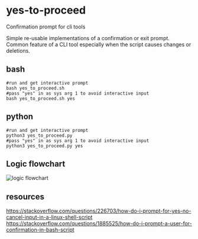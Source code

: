 # yes-to-proceed
Confirmation prompt for cli tools

Simple re-usable implementations of a confirmation or exit prompt.  
Common feature of a CLI tool especially when the script causes changes or deletions.   

## bash
```
#run and get interactive prompt
bash yes_to_proceed.sh
#pass "yes" in as sys arg 1 to avoid interactive input
bash yes_to_proceed.sh yes
```

## python
```
#run and get interactive prompt
python3 yes_to_proceed.py
#pass "yes" in as sys arg 1 to avoid interactive input
python3 yes_to_proceed.py yes
```

## Logic flowchart
![logic flowchart](/images/yes_to_proceed.png)

## resources
https://stackoverflow.com/questions/226703/how-do-i-prompt-for-yes-no-cancel-input-in-a-linux-shell-script  
https://stackoverflow.com/questions/1885525/how-do-i-prompt-a-user-for-confirmation-in-bash-script  